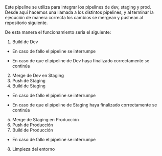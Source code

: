 Este pipeline se utiliza para integrar los pipelines de dev, staging y prod. Desde aquí hacemos una llamada a los distintos pipelines, y al terminar la ejecución de manera correcta los cambios se mergean y pushean al repositorio siguiente.

De esta manera el funcionamiento sería el siguiente:

1) Build de Dev
  - En caso de fallo el pipeline se interrumpe

* En caso de que el pipeline de Dev haya finalizado correctamente se continúa

2) Merge de Dev en Staging
3) Push de Staging
4) Build de Staging
  - En caso de fallo el pipeline se interrumpe

* En caso de que el pipeline de Staging haya finalizado correctamente se continúa

5) Merge de Staging en Producción
6) Push de Producción
7) Build de Producción
  - En caso de fallo el pipeline se interrumpe

8) Limpieza del entorno
